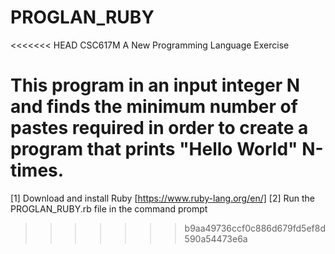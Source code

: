 # PROGLAN_RUBY
<<<<<<< HEAD
CSC617M A New Programming Language Exercise

This program in an input integer N and finds the minimum number of pastes required in order to create a program that prints "Hello World" N-times.
=======
[1] Download and install Ruby [https://www.ruby-lang.org/en/]
[2] Run the PROGLAN_RUBY.rb file in the command prompt
>>>>>>> b9aa49736ccf0c886d679fd5ef8d590a54473e6a
